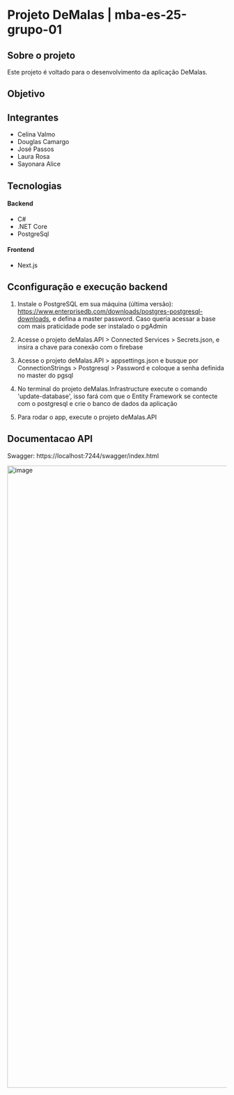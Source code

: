 # Projeto DeMalas | mba-es-25-grupo-01

## Sobre o projeto

Este projeto é voltado para o desenvolvimento da aplicação DeMalas.

## Objetivo

## Integrantes

* Celina Valmo
* Douglas Camargo
* José Passos
* Laura Rosa
* Sayonara Alice

## Tecnologias

#### Backend
* C#
* .NET Core
* PostgreSql

#### Frontend
* Next.js

## Cconfiguração e execução backend

1. Instale o PostgreSQL em sua máquina (última versão): https://www.enterprisedb.com/downloads/postgres-postgresql-downloads, e defina a master password. Caso queria acessar a base com mais praticidade pode ser instalado o pgAdmin

2. Acesse o projeto deMalas.API > Connected Services > Secrets.json, e insira a chave para conexão com o firebase

3. Acesse o projeto deMalas.API > appsettings.json e busque por ConnectionStrings > Postgresql > Password e coloque a senha definida no master do pgsql

4. No terminal do projeto deMalas.Infrastructure execute o comando 'update-database', isso fará com que o Entity Framework se contecte com o postgresql e crie o banco de dados da aplicação

5. Para rodar o app, execute o projeto deMalas.API

## Documentacao API

Swagger: https://localhost:7244/swagger/index.html

<img width="1430" alt="image" src="https://github.com/zepassos/DispositivosMoveisA2IOT/assets/57042115/fda63df3-2dda-468b-831e-21eb9bbeeec1">

